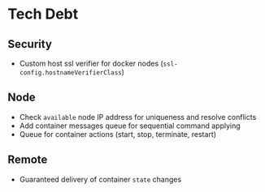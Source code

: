 # Tech Debt

## Security

* Custom host ssl verifier for docker nodes (`ssl-config.hostnameVerifierClass`)

## Node

* Check `available` node IP address for uniqueness and resolve conflicts
* Add container messages queue for sequential command applying
* Queue for container actions (start, stop, terminate, restart)

## Remote

* Guaranteed delivery of container `state` changes

